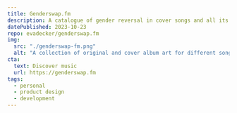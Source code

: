 ```yaml
---
title: Genderswap.fm
description: A catalogue of gender reversal in cover songs and all its queer implications. Because a Spotify playlist got a little too big. Andrea Lawlor called it "THE COOLEST thing I have EVER SEEN IN MY LIFE." Built using SvelteKit, Supabase, and the Spotify Web API.
datePublished: 2023-10-23
repo: evadecker/genderswap.fm
img:
  src: "./genderswap-fm.png"
  alt: "A collection of original and cover album art for different songs."
cta:
  text: Discover music
  url: https://genderswap.fm
tags:
  - personal
  - product design
  - development
---
```

